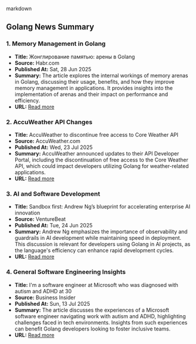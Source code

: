 markdown
## Golang News Summary

### 1. Memory Management in Golang
- **Title:** Жонглирование памятью: арены в Golang
- **Source:** Habr.com
- **Published At:** Sat, 28 Jun 2025
- **Summary:** The article explores the internal workings of memory arenas in Golang, discussing their usage, benefits, and how they improve memory management in applications. It provides insights into the implementation of arenas and their impact on performance and efficiency.
- **URL:** [Read more](https://habr.com/ru/articles/922978/#post-content-body)

### 2. AccuWeather API Changes
- **Title:** AccuWeather to discontinue free access to Core Weather API
- **Source:** AccuWeather.com
- **Published At:** Wed, 23 Jul 2025
- **Summary:** AccuWeather announced updates to their API Developer Portal, including the discontinuation of free access to the Core Weather API, which could impact developers utilizing Golang for weather-related applications.
- **URL:** [Read more](https://developer.accuweather.com/new-portal)

### 3. AI and Software Development
- **Title:** Sandbox first: Andrew Ng’s blueprint for accelerating enterprise AI innovation
- **Source:** VentureBeat
- **Published At:** Tue, 24 Jun 2025
- **Summary:** Andrew Ng emphasizes the importance of observability and guardrails in AI development while maintaining speed in deployment. This discussion is relevant for developers using Golang in AI projects, as the language's efficiency can enhance rapid development cycles.
- **URL:** [Read more](https://venturebeat.com/ai/sandbox-first-andrew-ngs-blueprint-for-accelerating-enterprise-ai-innovation/)

### 4. General Software Engineering Insights
- **Title:** I'm a software engineer at Microsoft who was diagnosed with autism and ADHD at 30
- **Source:** Business Insider
- **Published At:** Sun, 13 Jul 2025
- **Summary:** The article discusses the experiences of a Microsoft software engineer navigating work with autism and ADHD, highlighting challenges faced in tech environments. Insights from such experiences can benefit Golang developers looking to foster inclusive teams.
- **URL:** [Read more](https://www.businessinsider.com/software-engineer-navigate-work-microsoft-autism-adhd-diagnoses-2025-7)

